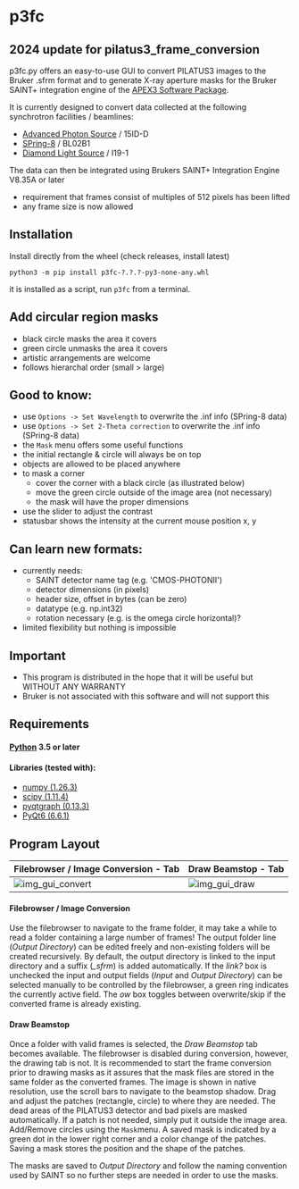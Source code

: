 # p3fc

## 2024 update for pilatus3_frame_conversion

p3fc.py offers an easy-to-use GUI to convert PILATUS3 images to the Bruker .sfrm format and to generate X-ray aperture masks for the Bruker SAINT+ integration engine of the [APEX3 Software Package](https://www.bruker.com/products/x-ray-diffraction-and-elemental-analysis/single-crystal-x-ray-diffraction/sc-xrd-software/overview/sc-xrd-software/apex3.html).

It is currently designed to convert data collected at the following synchrotron facilities / beamlines:
  - [Advanced Photon Source](https://www.aps.anl.gov/) / 15ID-D
  - [SPring-8](http://www.spring8.or.jp/en/) / BL02B1
  - [Diamond Light Source](https://www.diamond.ac.uk/Home.html) / I19-1

The data can then be integrated using Brukers SAINT+ Integration Engine V8.35A or later
  - requirement that frames consist of multiples of 512 pixels has been lifted
  - any frame size is now allowed

## Installation
Install directly from the wheel (check releases, install latest)
```
python3 -m pip install p3fc-?.?.?-py3-none-any.whl
```
it is installed as a script, run ```p3fc``` from a terminal.

 ## Add circular region masks
   - black circle masks the area it covers
   - green circle unmasks the area it covers
   - artistic arrangements are welcome
   - follows hierarchal order (small > large)
 
 ## Good to know:
 - use ```Options -> Set Wavelength``` to overwrite the .inf info (SPring-8 data)
 - use ```Options -> Set 2-Theta correction``` to overwrite the .inf info (SPring-8 data)
 - the ```Mask``` menu offers some useful functions 
 - the initial rectangle & circle will always be on top
 - objects are allowed to be placed anywhere
 - to mask a corner
   - cover the corner with a black circle (as illustrated below)
   - move the green circle outside of the image area (not necessary)
   - the mask will have the proper dimensions
 - use the slider to adjust the contrast
 - statusbar shows the intensity at the current mouse position x, y
 
 ## Can learn new formats:
  - currently needs:
    - SAINT detector name tag (e.g. 'CMOS-PHOTONII')
    - detector dimensions (in pixels)
    - header size, offset in bytes (can be zero)
    - datatype (e.g. np.int32)
    - rotation necessary (e.g. is the omega circle horizontal)?
  - limited flexibility but nothing is impossible

## Important
   - This program is distributed in the hope that it will be useful but WITHOUT ANY WARRANTY
   - Bruker is not associated with this software and will not support this

## Requirements

#### [Python](https://www.python.org/) 3.5 or later

#### Libraries (tested with):
  - [numpy (1.26.3)](https://www.numpy.org/)
  - [scipy (1.11.4)](https://scipy.org/)
  - [pyqtgraph (0.13.3)](https://pyqtgraph.readthedocs.io/en/latest/)
  - [PyQt6 (6.6.1)](https://www.riverbankcomputing.com/software/pyqt/intro/)
   
## Program Layout
Filebrowser / Image Conversion - Tab | Draw Beamstop - Tab
------------------------------------ | -------------------
![img_gui_convert](https://user-images.githubusercontent.com/48315771/57973478-82a81c00-79a9-11e9-88e6-2addb86d70c7.png) | ![img_gui_draw](https://user-images.githubusercontent.com/48315771/57973484-9a7fa000-79a9-11e9-9144-379d21f10f01.png)

#### Filebrowser / Image Conversion
Use the filebrowser to navigate to the frame folder, it may take a while to read a folder containing a large number of frames! The output folder line (*Output Directory*) can be edited freely and non-existing folders will be created recursively. By default, the output directory is linked to the input directory and a suffix (*_sfrm*) is added automatically. If the *link?* box is unchecked the input and output fields (*Input* and *Output Directory*) can be selected manually to be controlled by the filebrowser, a green ring indicates the currently active field. The *ow* box toggles between overwrite/skip if the converted frame is already existing.

#### Draw Beamstop
Once a folder with valid frames is selected, the *Draw Beamstop* tab becomes available. The filebrowser is disabled during conversion, however, the drawing tab is not. It is recommended to start the frame conversion prior to drawing masks as it assures that the mask files are stored in the same folder as the converted frames. The image is shown in native resolution, use the scroll bars to navigate to the beamstop shadow. Drag and adjust the patches (rectangle, circle) to where they are needed. The dead areas of the PILATUS3 detector and bad pixels are masked automatically. If a patch is not needed, simply put it outside the image area. Add/Remove circles using the ```Mask```menu. A saved mask is indicated by a green dot in the lower right corner and a color change of the patches. Saving a mask stores the position and the shape of the patches.

The masks are saved to *Output Directory* and follow the naming convention used by SAINT so no further steps are needed in order to use the masks.
